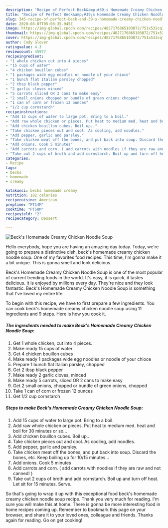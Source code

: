 ```yaml
---
description: "Recipe of Perfect Beck&amp;#39;s Homemade Creamy Chicken Noodle Soup"
title: "Recipe of Perfect Beck&amp;#39;s Homemade Creamy Chicken Noodle Soup"
slug: 345-recipe-of-perfect-beck-and-39-s-homemade-creamy-chicken-noodle-soup
date: 2020-08-07T05:08:35.945Z
image: https://img-global.cpcdn.com/recipes/4827176865103872/751x532cq70/becks-homemade-creamy-chicken-noodle-soup-recipe-main-photo.jpg
thumbnail: https://img-global.cpcdn.com/recipes/4827176865103872/751x532cq70/becks-homemade-creamy-chicken-noodle-soup-recipe-main-photo.jpg
cover: https://img-global.cpcdn.com/recipes/4827176865103872/751x532cq70/becks-homemade-creamy-chicken-noodle-soup-recipe-main-photo.jpg
author: Cody Glover
ratingvalue: 4.3
reviewcount: 45977
recipeingredient:
- "1 whole chicken cut into 4 pieces"
- "15 cups of water"
- "4 chicken bouillon cubes"
- "1 packages wide egg noodles or noodle of your chioce"
- "1 bunch flat Italian parsley chopped"
- "2 tbsp black pepper"
- "2 garlic cloves minced"
- "5 carrots sliced OR 2 cans to make easy"
- "2 small onions chopped or bundle of green onions chopped"
- "1 can of corn or frozen 12 ounces"
- "1/2 cup cornstarch"
recipeinstructions:
- "Add 15 cups of water to large pot. Bring to a boil."
- "Add raw whole chicken or pieces. Put heat to medium med. heat and boil for 30 minutes or so..."
- "Add chicken bouillon cubes. Boil up.."
- "Take chicken pieces out and cool. As cooling, add noodles."
- "Add pepper, garlic and parsley."
- "Take chicken meat off the bones, and put back into soup. Discard the bones, etc. Keep boiling up for 10/15 minutes..."
- "Add onions. Cook 5 minutes"
- "Add carrots and corn. ( add carrots with noodles if they are raw and not canned! )"
- "Take out 2 cups of broth and add cornstarch. Boil up and turn off heat. Let sit for 15 minutes. Serve."
categories:
- Recipe
tags:
- becks
- homemade
- creamy

katakunci: becks homemade creamy 
nutrition: 182 calories
recipecuisine: American
preptime: "PT14M"
cooktime: "PT58M"
recipeyield: "2"
recipecategory: Dessert

---
```



![Beck&#39;s Homemade Creamy Chicken Noodle Soup](https://img-global.cpcdn.com/recipes/4827176865103872/751x532cq70/becks-homemade-creamy-chicken-noodle-soup-recipe-main-photo.jpg)

Hello everybody, hope you are having an amazing day today. Today, we're going to prepare a distinctive dish, beck&#39;s homemade creamy chicken noodle soup. One of my favorites food recipes. This time, I'm gonna make it a bit unique. This is gonna smell and look delicious.



Beck&#39;s Homemade Creamy Chicken Noodle Soup is one of the most popular of current trending foods in the world. It's easy, it is quick, it tastes delicious. It is enjoyed by millions every day. They're nice and they look fantastic. Beck&#39;s Homemade Creamy Chicken Noodle Soup is something that I've loved my entire life.


To begin with this recipe, we have to first prepare a few ingredients. You can cook beck&#39;s homemade creamy chicken noodle soup using 11 ingredients and 9 steps. Here is how you cook it.

<!--inarticleads1-->

##### The ingredients needed to make Beck&#39;s Homemade Creamy Chicken Noodle Soup:

1. Get 1 whole chicken, cut into 4 pieces.
1. Make ready 15 cups of water
1. Get 4 chicken bouillon cubes
1. Make ready 1 packages wide egg noodles or noodle of your chioce
1. Prepare 1 bunch flat Italian parsley, chopped
1. Get 2 tbsp black pepper
1. Make ready 2 garlic cloves, minced
1. Make ready 5 carrots, sliced OR 2 cans to make easy
1. Get 2 small onions, chopped or bundle of green onions, chopped
1. Take 1 can of corn or frozen 12 ounces
1. Get 1/2 cup cornstarch




<!--inarticleads2-->

##### Steps to make Beck&#39;s Homemade Creamy Chicken Noodle Soup:

1. Add 15 cups of water to large pot. Bring to a boil.
1. Add raw whole chicken or pieces. Put heat to medium med. heat and boil for 30 minutes or so...
1. Add chicken bouillon cubes. Boil up..
1. Take chicken pieces out and cool. As cooling, add noodles.
1. Add pepper, garlic and parsley.
1. Take chicken meat off the bones, and put back into soup. Discard the bones, etc. Keep boiling up for 10/15 minutes...
1. Add onions. Cook 5 minutes
1. Add carrots and corn. ( add carrots with noodles if they are raw and not canned! )
1. Take out 2 cups of broth and add cornstarch. Boil up and turn off heat. Let sit for 15 minutes. Serve.




So that's going to wrap it up with this exceptional food beck&#39;s homemade creamy chicken noodle soup recipe. Thank you very much for reading. I'm sure you will make this at home. There is gonna be more interesting food in home recipes coming up. Remember to bookmark this page on your browser, and share it to your loved ones, colleague and friends. Thanks again for reading. Go on get cooking!
